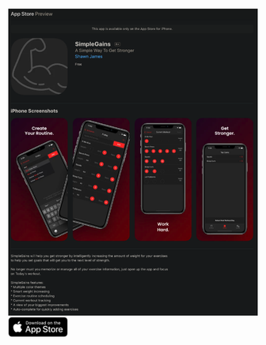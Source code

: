 <a href="https://apps.apple.com/us/app/simplegains/id1542413874"><img src="/images/Screen Shot 2020-11-30 at 1.55.28 PM.png">
<a href="https://apps.apple.com/us/app/simplegains/id1542413874"><img src="/images/AppStoreDownloadBadge.jpg" height="40">
